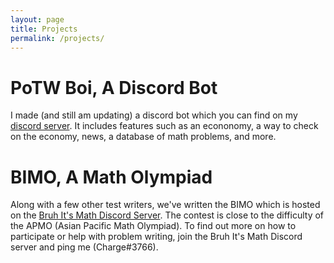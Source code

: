 ```yaml
---
layout: page
title: Projects
permalink: /projects/
---
```


# PoTW Boi, A Discord Bot
I made (and still am updating) a discord bot which you can find on my [discord server](https://discord.com/invite/XHTaYtv). It includes features such as an econonomy, a way to check on the economy, news, a database of math problems, and more.

# BIMO, A Math Olympiad
Along with a few other test writers, we've written the BIMO which is hosted on the [Bruh It's Math Discord Server](https://discord.com/invite/XHTaYtv). The contest is close to the difficulty of the APMO (Asian Pacific Math Olympiad). To find out more on how to participate or help with problem writing, join the Bruh It's Math Discord server and ping me (Charge#3766).
